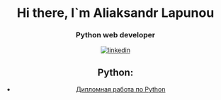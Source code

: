 <div id="header" align="center">
<h1> Hi there, I`m Aliaksandr Lapunou </h1>
<h3> Python web developer</h3>

<div id = "socials" align="center">
<a href="[linkedin-url](https://www.linkedin.com/in/al-lap/)">
<img src="https://img.shields.io/badge/Linkedin-blue?style=for-the-badge&logo=linkedin&logoColor=white" alt="linkedin"/>
</a>

## Python:

- [Дипломная работа по Python](https://github.com/macherevilyne/kurovaya_new_11.12.22/tree/master)

